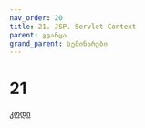 ```yaml
---
nav_order: 20
title: 21. JSP. Servlet Context
parent: გვანცა
grand_parent: სემინარები
---
```


# 21

[კოდი](https://github.com/Freeuni-Lekva/oop-2021/tree/main/Content/Seminars/Gvantsa/21)
